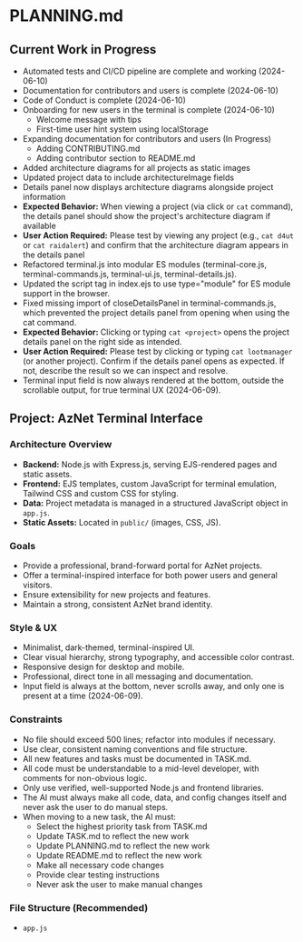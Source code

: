 # PLANNING.md

## Current Work in Progress
- Automated tests and CI/CD pipeline are complete and working (2024-06-10)
- Documentation for contributors and users is complete (2024-06-10)
- Code of Conduct is complete (2024-06-10)
- Onboarding for new users in the terminal is complete (2024-06-10)
  - Welcome message with tips
  - First-time user hint system using localStorage
- Expanding documentation for contributors and users (In Progress)
  - Adding CONTRIBUTING.md
  - Adding contributor section to README.md
- Added architecture diagrams for all projects as static images
- Updated project data to include architectureImage fields
- Details panel now displays architecture diagrams alongside project information
- **Expected Behavior:** When viewing a project (via click or `cat` command), the details panel should show the project's architecture diagram if available
- **User Action Required:** Please test by viewing any project (e.g., `cat d4ut` or `cat raidalert`) and confirm that the architecture diagram appears in the details panel
- Refactored terminal.js into modular ES modules (terminal-core.js, terminal-commands.js, terminal-ui.js, terminal-details.js).
- Updated the script tag in index.ejs to use type="module" for ES module support in the browser.
- Fixed missing import of closeDetailsPanel in terminal-commands.js, which prevented the project details panel from opening when using the cat command.
- **Expected Behavior:** Clicking or typing `cat <project>` opens the project details panel on the right side as intended.
- **User Action Required:** Please test by clicking or typing `cat lootmanager` (or another project). Confirm if the details panel opens as expected. If not, describe the result so we can inspect and resolve.
- Terminal input field is now always rendered at the bottom, outside the scrollable output, for true terminal UX (2024-06-09).

## Project: AzNet Terminal Interface

### Architecture Overview
- **Backend:** Node.js with Express.js, serving EJS-rendered pages and static assets.
- **Frontend:** EJS templates, custom JavaScript for terminal emulation, Tailwind CSS and custom CSS for styling.
- **Data:** Project metadata is managed in a structured JavaScript object in `app.js`.
- **Static Assets:** Located in `public/` (images, CSS, JS).

### Goals
- Provide a professional, brand-forward portal for AzNet projects.
- Offer a terminal-inspired interface for both power users and general visitors.
- Ensure extensibility for new projects and features.
- Maintain a strong, consistent AzNet brand identity.

### Style & UX
- Minimalist, dark-themed, terminal-inspired UI.
- Clear visual hierarchy, strong typography, and accessible color contrast.
- Responsive design for desktop and mobile.
- Professional, direct tone in all messaging and documentation.
- Input field is always at the bottom, never scrolls away, and only one is present at a time (2024-06-09).

### Constraints
- No file should exceed 500 lines; refactor into modules if necessary.
- Use clear, consistent naming conventions and file structure.
- All new features and tasks must be documented in TASK.md.
- All code must be understandable to a mid-level developer, with comments for non-obvious logic.
- Only use verified, well-supported Node.js and frontend libraries.
- The AI must always make all code, data, and config changes itself and never ask the user to do manual steps.
- When moving to a new task, the AI must:
  - Select the highest priority task from TASK.md
  - Update TASK.md to reflect the new work
  - Update PLANNING.md to reflect the new work
  - Update README.md to reflect the new work
  - Make all necessary code changes
  - Provide clear testing instructions
  - Never ask the user to make manual changes

### File Structure (Recommended)
- `app.js`